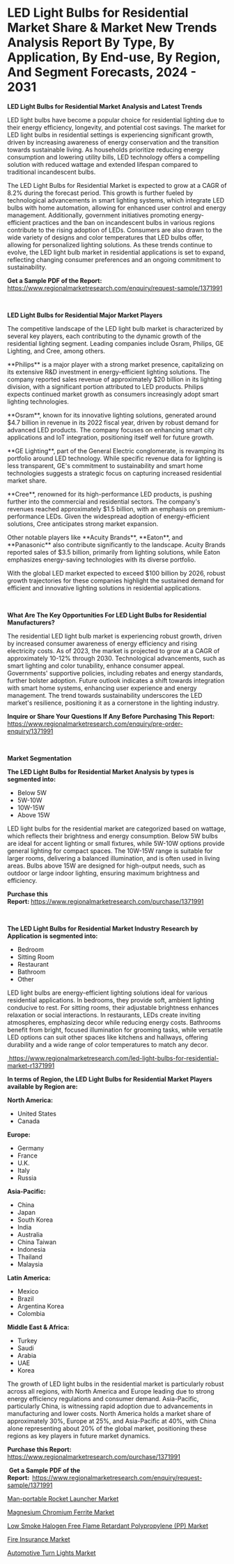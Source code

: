 <p><h1>LED Light Bulbs for Residential Market Share & Market New Trends Analysis Report By Type, By Application, By End-use, By Region, And Segment Forecasts, 2024 - 2031</h1></p><p><strong>LED Light Bulbs for Residential Market Analysis and Latest Trends</strong></p>
<p><p>LED light bulbs have become a popular choice for residential lighting due to their energy efficiency, longevity, and potential cost savings. The market for LED light bulbs in residential settings is experiencing significant growth, driven by increasing awareness of energy conservation and the transition towards sustainable living. As households prioritize reducing energy consumption and lowering utility bills, LED technology offers a compelling solution with reduced wattage and extended lifespan compared to traditional incandescent bulbs.</p><p>The LED Light Bulbs for Residential Market is expected to grow at a CAGR of 8.2% during the forecast period. This growth is further fueled by technological advancements in smart lighting systems, which integrate LED bulbs with home automation, allowing for enhanced user control and energy management. Additionally, government initiatives promoting energy-efficient practices and the ban on incandescent bulbs in various regions contribute to the rising adoption of LEDs. Consumers are also drawn to the wide variety of designs and color temperatures that LED bulbs offer, allowing for personalized lighting solutions. As these trends continue to evolve, the LED light bulb market in residential applications is set to expand, reflecting changing consumer preferences and an ongoing commitment to sustainability.</p></p>
<p><strong>Get a Sample PDF of the Report:&nbsp;</strong> <a href="https://www.regionalmarketresearch.com/enquiry/request-sample/1371991">https://www.regionalmarketresearch.com/enquiry/request-sample/1371991</a></p>
<p>&nbsp;</p>
<p><strong>LED Light Bulbs for Residential Major Market Players</strong></p>
<p><p>The competitive landscape of the LED light bulb market is characterized by several key players, each contributing to the dynamic growth of the residential lighting segment. Leading companies include Osram, Philips, GE Lighting, and Cree, among others.</p><p>**Philips** is a major player with a strong market presence, capitalizing on its extensive R&D investment in energy-efficient lighting solutions. The company reported sales revenue of approximately $20 billion in its lighting division, with a significant portion attributed to LED products. Philips expects continued market growth as consumers increasingly adopt smart lighting technologies.</p><p>**Osram**, known for its innovative lighting solutions, generated around $4.7 billion in revenue in its 2022 fiscal year, driven by robust demand for advanced LED products. The company focuses on enhancing smart city applications and IoT integration, positioning itself well for future growth.</p><p>**GE Lighting**, part of the General Electric conglomerate, is revamping its portfolio around LED technology. While specific revenue data for lighting is less transparent, GE's commitment to sustainability and smart home technologies suggests a strategic focus on capturing increased residential market share.</p><p>**Cree**, renowned for its high-performance LED products, is pushing further into the commercial and residential sectors. The company's revenues reached approximately $1.5 billion, with an emphasis on premium-performance LEDs. Given the widespread adoption of energy-efficient solutions, Cree anticipates strong market expansion.</p><p>Other notable players like **Acuity Brands**, **Eaton**, and **Panasonic** also contribute significantly to the landscape. Acuity Brands reported sales of $3.5 billion, primarily from lighting solutions, while Eaton emphasizes energy-saving technologies with its diverse portfolio.</p><p>With the global LED market expected to exceed $100 billion by 2026, robust growth trajectories for these companies highlight the sustained demand for efficient and innovative lighting solutions in residential applications.</p></p>
<p>&nbsp;</p>
<p><strong>What Are The Key Opportunities For LED Light Bulbs for Residential Manufacturers?</strong></p>
<p><p>The residential LED light bulb market is experiencing robust growth, driven by increased consumer awareness of energy efficiency and rising electricity costs. As of 2023, the market is projected to grow at a CAGR of approximately 10-12% through 2030. Technological advancements, such as smart lighting and color tunability, enhance consumer appeal. Governments' supportive policies, including rebates and energy standards, further bolster adoption. Future outlook indicates a shift towards integration with smart home systems, enhancing user experience and energy management. The trend towards sustainability underscores the LED market's resilience, positioning it as a cornerstone in the lighting industry.</p></p>
<p><strong>Inquire or Share Your Questions If Any Before Purchasing This Report:</strong> <a href="https://www.regionalmarketresearch.com/enquiry/pre-order-enquiry/1371991">https://www.regionalmarketresearch.com/enquiry/pre-order-enquiry/1371991</a></p>
<p>&nbsp;</p>
<p><strong>Market Segmentation</strong></p>
<p><strong>The LED Light Bulbs for Residential Market Analysis by types is segmented into:</strong></p>
<p><ul><li>Below 5W</li><li>5W-10W</li><li>10W-15W</li><li>Above 15W</li></ul></p>
<p><p>LED light bulbs for the residential market are categorized based on wattage, which reflects their brightness and energy consumption. Below 5W bulbs are ideal for accent lighting or small fixtures, while 5W-10W options provide general lighting for compact spaces. The 10W-15W range is suitable for larger rooms, delivering a balanced illumination, and is often used in living areas. Bulbs above 15W are designed for high-output needs, such as outdoor or large indoor lighting, ensuring maximum brightness and efficiency.</p></p>
<p><strong>Purchase this Report:&nbsp;</strong><a href="https://www.regionalmarketresearch.com/purchase/1371991">https://www.regionalmarketresearch.com/purchase/1371991</a></p>
<p>&nbsp;</p>
<p><strong>The LED Light Bulbs for Residential Market Industry Research by Application is segmented into:</strong></p>
<p><ul><li>Bedroom</li><li>Sitting Room</li><li>Restaurant</li><li>Bathroom</li><li>Other</li></ul></p>
<p><p>LED light bulbs are energy-efficient lighting solutions ideal for various residential applications. In bedrooms, they provide soft, ambient lighting conducive to rest. For sitting rooms, their adjustable brightness enhances relaxation or social interactions. In restaurants, LEDs create inviting atmospheres, emphasizing decor while reducing energy costs. Bathrooms benefit from bright, focused illumination for grooming tasks, while versatile LED options can suit other spaces like kitchens and hallways, offering durability and a wide range of color temperatures to match any decor.</p></p>
<p><a href="https://www.regionalmarketresearch.com/led-light-bulbs-for-residential-market-r1371991">&nbsp;https://www.regionalmarketresearch.com/led-light-bulbs-for-residential-market-r1371991</a></p>
<p><strong>In terms of Region, the LED Light Bulbs for Residential Market Players available by Region are:</strong></p>
<p>
    <p> <strong> North America: </strong>
        <ul>
            <li>United States</li>
            <li>Canada</li>
        </ul>
        </p> 
    <p> <strong> Europe: </strong>
        <ul>
            <li>Germany</li>
            <li>France</li>
            <li>U.K.</li>
            <li>Italy</li>
            <li>Russia</li>
        </ul>
        </p> 
    <p> <strong> Asia-Pacific: </strong>
        <ul>
            <li>China</li>
            <li>Japan</li>
            <li>South Korea</li>
            <li>India</li>
            <li>Australia</li>
            <li>China Taiwan</li>
            <li>Indonesia</li>
            <li>Thailand</li>
            <li>Malaysia</li>
        </ul>
        </p> 
    <p> <strong> Latin America: </strong>
        <ul>
            <li>Mexico</li>
            <li>Brazil</li>
            <li>Argentina Korea</li>
            <li>Colombia</li>
        </ul>
        </p> 
    <p> <strong> Middle East & Africa: </strong>
        <ul>
            <li>Turkey</li>
            <li>Saudi</li>
            <li>Arabia</li>
            <li>UAE</li>
            <li>Korea</li>
        </ul>
    </p>
    </p>
<p><p>The growth of LED light bulbs in the residential market is particularly robust across all regions, with North America and Europe leading due to strong energy efficiency regulations and consumer demand. Asia-Pacific, particularly China, is witnessing rapid adoption due to advancements in manufacturing and lower costs. North America holds a market share of approximately 30%, Europe at 25%, and Asia-Pacific at 40%, with China alone representing about 20% of the global market, positioning these regions as key players in future market dynamics.</p></p>
<p><strong>Purchase this Report: </strong><a href="https://www.regionalmarketresearch.com/purchase/1371991">https://www.regionalmarketresearch.com/purchase/1371991</a></p>
<p>&nbsp;<strong>Get a Sample PDF of the Report:&nbsp;&nbsp;</strong><a href="https://www.regionalmarketresearch.com/enquiry/request-sample/1371991">https://www.regionalmarketresearch.com/enquiry/request-sample/1371991</a></p>
<p><strong></strong></p>
<p><p><a href="https://medium.com/@tsearningzone_61712/what-factors-will-influence-the-man-portable-rocket-launcher-market-in-the-coming-years-34d28e61b299">Man-portable Rocket Launcher Market</a></p><p><a href="https://issuu.com/reportprime-2/docs/magnesium-chromium-ferrite-market-s_08ae1059298c9d">Magnesium Chromium Ferrite Market</a></p><p><a href="https://issuu.com/reportprime-2/docs/low-smoke-halogen-free-flame-retard_dff85f52522438">Low Smoke Halogen Free Flame Retardant Polypropylene (PP) Market</a></p><p><a href="https://www.linkedin.com/pulse/fire-insurance-market-trends-focusing-insight-forecast-analysis-ee2sf">Fire Insurance Market</a></p><p><a href="https://medium.com/@tsearningzone_61712/what-are-the-growth-opportunities-and-challenges-in-the-automotive-turn-lights-market-29536f583238?postPublishedType=repub">Automotive Turn Lights Market</a></p></p>
